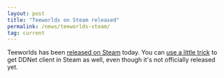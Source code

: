 ```yaml
---
layout: post
title: "Teeworlds on Steam released"
permalink: /news/teeworlds-steam/
tag: current
---
```

Teeworlds has been [released on Steam](https://steamdb.info/app/380840/) today. You can [use a little trick](http://forum.ddnet.tw/viewtopic.php?f=16&t=2110) to get DDNet client in Steam as well, even though it's not officially released yet.
